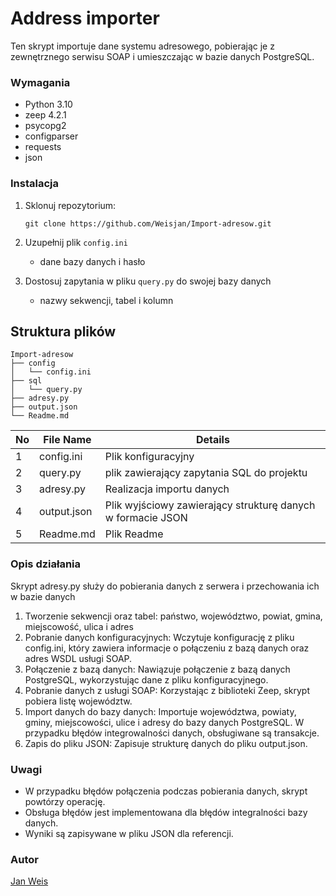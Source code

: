 # Address importer

Ten skrypt importuje dane systemu adresowego, pobierając je z zewnętrznego serwisu SOAP i umieszczając w bazie danych PostgreSQL.

### Wymagania

* Python 3.10
* zeep 4.2.1
* psycopg2
* configparser
* requests
* json

### Instalacja

1. Sklonuj repozytorium:

    ```
    git clone https://github.com/Weisjan/Import-adresow.git
    ```

2. Uzupełnij plik `config.ini`
    - dane bazy danych i hasło

3. Dostosuj zapytania w pliku `query.py` do swojej bazy danych
     - nazwy sekwencji, tabel i kolumn

## Struktura plików

```
Import-adresow
├── config
│   └── config.ini
├── sql
│   └── query.py
├── adresy.py
├── output.json
└── Readme.md
```

| No | File Name | Details 
|----|------------|-------|
| 1  | config.ini | Plik konfiguracyjny
| 2 | query.py | plik zawierający zapytania SQL do projektu
| 3  | adresy.py | Realizacja importu danych
| 4 | output.json | Plik wyjściowy zawierający strukturę danych w formacie JSON
| 5 | Readme.md | Plik Readme
  
### Opis działania

Skrypt adresy.py służy do pobierania danych z serwera i przechowania ich w bazie danych 

1. Tworzenie sekwencji oraz tabel: państwo, województwo, powiat, gmina, miejscowość, ulica i adres
2. Pobranie danych konfiguracyjnych: Wczytuje konfigurację z pliku config.ini, który zawiera informacje o połączeniu z bazą danych oraz adres WSDL usługi SOAP.
3. Połączenie z bazą danych: Nawiązuje połączenie z bazą danych PostgreSQL, wykorzystując dane z pliku konfiguracyjnego.
4. Pobranie danych z usługi SOAP: Korzystając z biblioteki Zeep, skrypt pobiera listę województw.
5. Import danych do bazy danych: Importuje województwa, powiaty, gminy, miejscowości, ulice i adresy do bazy danych PostgreSQL. W przypadku błędów integrowalności danych, obsługiwane są transakcje.
6. Zapis do pliku JSON: Zapisuje strukturę danych do pliku output.json.

### Uwagi

- W przypadku błędów połączenia podczas pobierania danych, skrypt powtórzy operację.
- Obsługa błędów jest implementowana dla błędów integralności bazy danych.
- Wyniki są zapisywane w pliku JSON dla referencji.

### Autor

[Jan Weis](https://github.com/Weisjan)

